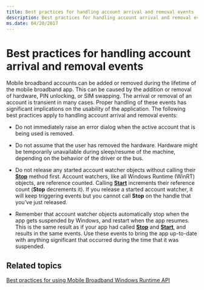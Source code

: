 ```yaml
---
title: Best practices for handling account arrival and removal events
description: Best practices for handling account arrival and removal events
ms.date: 04/20/2017
---
```


# Best practices for handling account arrival and removal events


Mobile broadband accounts can be added or removed during the lifetime of the mobile broadband app. This can be caused by the addition or removal of hardware, PIN unlocking, or SIM swapping. The arrival or removal of an account is transient in many cases. Proper handling of these events has significant implications on the usability of the application. The following best practices apply to handling account arrival and removal events:

-   Do not immediately raise an error dialog when the active account that is being used is removed.

-   Do not assume that the user has removed the hardware. Hardware might be temporarily unavailable during sleep/resume of the machine, depending on the behavior of the driver or the bus.

-   Do not release any started account watcher objects without calling their [**Stop**](/uwp/api/Windows.Networking.NetworkOperators.MobileBroadbandAccountWatcher#Windows_Networking_NetworkOperators_MobileBroadbandAccountWatcher_Stop) method first. Account watchers, like all Windows Runtime (WinRT) objects, are reference counted. Calling [**Start**](/uwp/api/Windows.Networking.NetworkOperators.MobileBroadbandAccountWatcher#Windows_Networking_NetworkOperators_MobileBroadbandAccountWatcher_Start) increments their reference count (**Stop** decrements it). If you release a started account watcher, it will keep triggering events but you cannot call **Stop** on the handle that you’ve just released.

-   Remember that account watcher objects automatically stop when the app gets suspended by Windows, and restart when the app resumes. This is the same result as if your app had called [**Stop**](/uwp/api/Windows.Networking.NetworkOperators.MobileBroadbandAccountWatcher#Windows_Networking_NetworkOperators_MobileBroadbandAccountWatcher_Stop) and [**Start**](/uwp/api/Windows.Networking.NetworkOperators.MobileBroadbandAccountWatcher#Windows_Networking_NetworkOperators_MobileBroadbandAccountWatcher_Start), and results in the same events. Use these events to bring the app up-to-date with anything significant that occurred during the time that it was suspended.

## Related topics


[Best practices for using Mobile Broadband Windows Runtime API](best-practices-for-handling-account-arrival-and-removal-events.md)

 

